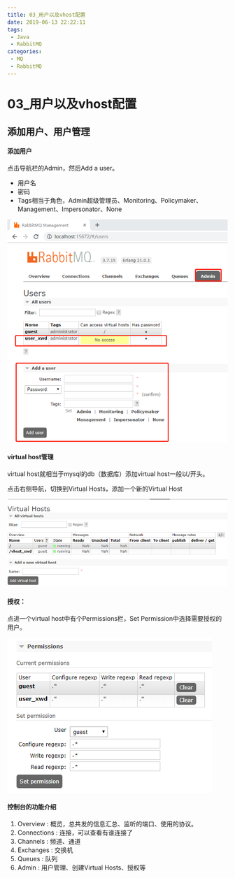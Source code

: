 ```yaml
---
title: 03_用户以及vhost配置
date: 2019-06-13 22:22:11
tags: 
 - Java
 - RabbitMQ
categories:
 - MQ
 - RabbitMQ
---
```


# 03_用户以及vhost配置

## 添加用户、用户管理

#### 添加用户

点击导航栏的Admin，然后Add a user。

- 用户名
- 密码
- Tags相当于角色，Admin超级管理员、Monitoring、Policymaker、Management、Impersonator、None

![添加用户](https://raw.githubusercontent.com/tomxwd/ImageHosting/master/blog/RabbitMQ/03%E6%B7%BB%E5%8A%A0%E7%94%A8%E6%88%B7.png)

#### virtual host管理

virtual host就相当于mysql的db（数据库）添加virtual host一般以/开头。

点击右侧导航，切换到Virtual Hosts，添加一个新的Virtual Host

![添加新的VirtualHosts](https://raw.githubusercontent.com/tomxwd/ImageHosting/master/blog/RabbitMQ/03%E6%B7%BB%E5%8A%A0VirtualHosts.png)

#### 授权：
点进一个virtual host中有个Permissions栏，Set Permission中选择需要授权的用户。

![授权用户](https://raw.githubusercontent.com/tomxwd/ImageHosting/master/blog/RabbitMQ/03%E6%8E%88%E6%9D%83.png)

#### 控制台的功能介绍

1. Overview : 概览，总共发的信息汇总、监听的端口、使用的协议。
2. Connections : 连接，可以查看有谁连接了
3. Channels : 频道、通道
4. Exchanges : 交换机
5. Queues : 队列
6. Admin : 用户管理、创建Virtual Hosts、授权等